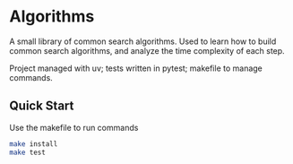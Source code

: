 # Algorithms

A small library of common search algorithms. Used to learn how to build common search algorithms, and analyze the time complexity of each step.

Project managed with uv; tests written in pytest; makefile to manage commands.


## Quick Start
Use the makefile to run commands

```sh
make install
make test
```
